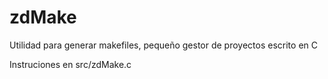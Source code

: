 # zdMake
Utilidad para generar makefiles, pequeño gestor de proyectos escrito en C

Instruciones en src/zdMake.c
